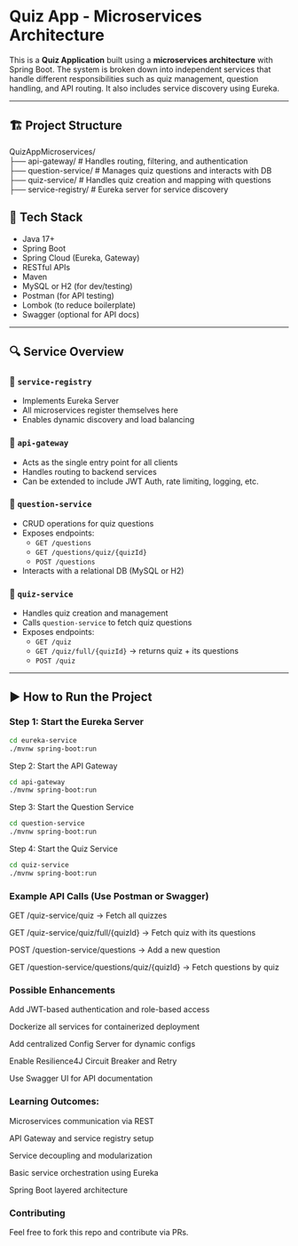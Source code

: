 #  Quiz App - Microservices Architecture

This is a **Quiz Application** built using a **microservices architecture** with Spring Boot. The system is broken down into independent services that handle different responsibilities such as quiz management, question handling, and API routing. It also includes service discovery using Eureka.

---

## 🏗️ Project Structure
QuizAppMicroservices/ <br>
├── api-gateway/ # Handles routing, filtering, and authentication <br>
├── question-service/ # Manages quiz questions and interacts with DB <br>
├── quiz-service/ # Handles quiz creation and mapping with questions <br>
├── service-registry/ # Eureka server for service discovery <br>
## 🔧 Tech Stack

- Java 17+
- Spring Boot
- Spring Cloud (Eureka, Gateway)
- RESTful APIs
- Maven
- MySQL or H2 (for dev/testing)
- Postman (for API testing)
- Lombok (to reduce boilerplate)
- Swagger (optional for API docs)

---

## 🔍 Service Overview

### 📌 `service-registry`
- Implements Eureka Server
- All microservices register themselves here
- Enables dynamic discovery and load balancing

### 📌 `api-gateway`
- Acts as the single entry point for all clients
- Handles routing to backend services
- Can be extended to include JWT Auth, rate limiting, logging, etc.

### 📌 `question-service`
- CRUD operations for quiz questions
- Exposes endpoints:
    - `GET /questions`
    - `GET /questions/quiz/{quizId}`
    - `POST /questions`
- Interacts with a relational DB (MySQL or H2)

### 📌 `quiz-service`
- Handles quiz creation and management
- Calls `question-service` to fetch quiz questions
- Exposes endpoints:
    - `GET /quiz`
    - `GET /quiz/full/{quizId}` → returns quiz + its questions
    - `POST /quiz`

---

## ▶️ How to Run the Project

### Step 1: Start the Eureka Server
```bash
cd eureka-service
./mvnw spring-boot:run
```
Step 2: Start the API Gateway
```bash
cd api-gateway
./mvnw spring-boot:run
```
Step 3: Start the Question Service
```bash
cd question-service
./mvnw spring-boot:run
```
Step 4: Start the Quiz Service
```bash
cd quiz-service
./mvnw spring-boot:run
```
### Example API Calls (Use Postman or Swagger)
GET /quiz-service/quiz → Fetch all quizzes

GET /quiz-service/quiz/full/{quizId} → Fetch quiz with its questions

POST /question-service/questions → Add a new question

GET /question-service/questions/quiz/{quizId} → Fetch questions by quiz

### Possible Enhancements
 Add JWT-based authentication and role-based access

 Dockerize all services for containerized deployment

 Add centralized Config Server for dynamic configs

 Enable Resilience4J Circuit Breaker and Retry

 Use Swagger UI for API documentation

### Learning Outcomes:
Microservices communication via REST

API Gateway and service registry setup

Service decoupling and modularization

Basic service orchestration using Eureka

Spring Boot layered architecture

### Contributing
Feel free to fork this repo and contribute via PRs.
